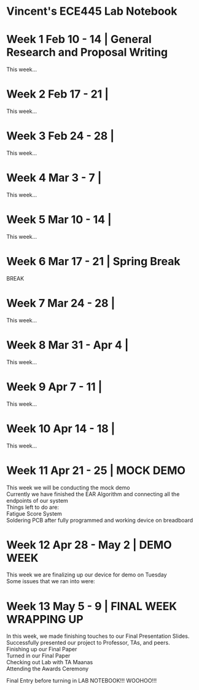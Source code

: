 # Vincent's ECE445 Lab Notebook

Week 1 Feb 10 - 14 | General Research and Proposal Writing
=========================================================
This week...

Week 2 Feb 17 - 21 |
===================================================================
This week...

Week 3 Feb 24 - 28 |
================================================
This week...

Week 4 Mar 3 - 7 |
========================================================================
This week...

Week 5 Mar 10 - 14 |
===================================================================
This week...

Week 6 Mar 17 - 21 | Spring Break
=================================================
BREAK

Week 7 Mar 24 - 28 |
==================================================================================
This week...

Week 8 Mar 31 - Apr 4 |
==================================================================================
This week...

Week 9 Apr 7 - 11 |
==================================================================================
This week...

Week 10 Apr 14 - 18 |
==================================================================================
This week...

Week 11 Apr 21 - 25 | MOCK DEMO
==================================================================================
This week we will be conducting the mock demo  
Currently we have finished the EAR Algorithm and connecting all the endpoints of our system  
Things left to do are:  
Fatigue Score System  
Soldering PCB after fully programmed and working device on breadboard    


Week 12 Apr 28 - May 2 | DEMO WEEK
==================================================================================
This week we are finalizing up our device for demo on Tuesday  
Some issues that we ran into were:  



Week 13 May 5 - 9 | FINAL WEEK WRAPPING UP
==================================================================================
In this week, we made finishing touches to our Final Presentation Slides.  
Successfully presented our project to Professor, TAs, and peers.  
Finishing up our Final Paper  
Turned in our Final Paper  
Checking out Lab with TA Maanas  
Attending the Awards Ceremony  
  
Final Entry before turning in LAB NOTEBOOK!!! WOOHOO!!!



